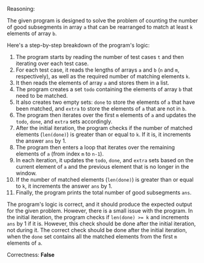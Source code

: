 Reasoning:

The given program is designed to solve the problem of counting the number of good subsegments in array `a` that can be rearranged to match at least `k` elements of array `b`.

Here's a step-by-step breakdown of the program's logic:

1. The program starts by reading the number of test cases `t` and then iterating over each test case.
2. For each test case, it reads the lengths of arrays `a` and `b` (`n` and `m`, respectively), as well as the required number of matching elements `k`.
3. It then reads the elements of array `a` and stores them in a list.
4. The program creates a set `todo` containing the elements of array `b` that need to be matched.
5. It also creates two empty sets: `done` to store the elements of `a` that have been matched, and `extra` to store the elements of `a` that are not in `b`.
6. The program then iterates over the first `m` elements of `a` and updates the `todo`, `done`, and `extra` sets accordingly.
7. After the initial iteration, the program checks if the number of matched elements (`len(done)`) is greater than or equal to `k`. If it is, it increments the answer `ans` by 1.
8. The program then enters a loop that iterates over the remaining elements of `a` (from index `m` to `n-1`).
9. In each iteration, it updates the `todo`, `done`, and `extra` sets based on the current element of `a` and the previous element that is no longer in the window.
10. If the number of matched elements (`len(done)`) is greater than or equal to `k`, it increments the answer `ans` by 1.
11. Finally, the program prints the total number of good subsegments `ans`.

The program's logic is correct, and it should produce the expected output for the given problem. However, there is a small issue with the program. In the initial iteration, the program checks if `len(done) >= k` and increments `ans` by 1 if it is. However, this check should be done after the initial iteration, not during it. The correct check should be done after the initial iteration, when the `done` set contains all the matched elements from the first `m` elements of `a`.

Correctness: **False**